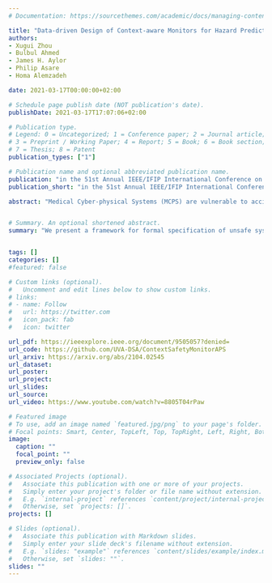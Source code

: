 ```yaml
---
# Documentation: https://sourcethemes.com/academic/docs/managing-content/

title: "Data-driven Design of Context-aware Monitors for Hazard Prediction in Artificial Pancreas Systems"
authors: 
- Xugui Zhou
- Bulbul Ahmed
- James H. Aylor
- Philip Asare
- Homa Alemzadeh

date: 2021-03-17T00:00:00+02:00

# Schedule page publish date (NOT publication's date).
publishDate: 2021-03-17T17:07:06+02:00

# Publication type.
# Legend: 0 = Uncategorized; 1 = Conference paper; 2 = Journal article;
# 3 = Preprint / Working Paper; 4 = Report; 5 = Book; 6 = Book section;
# 7 = Thesis; 8 = Patent
publication_types: ["1"]

# Publication name and optional abbreviated publication name.
publication: "in the 51st Annual IEEE/IFIP International Conference on Dependable Systems and Networks (DSN)"
publication_short: "in the 51st Annual IEEE/IFIP International Conference on Dependable Systems and Networks (DSN)"

abstract: "Medical Cyber-physical Systems (MCPS) are vulnerable to accidental or malicious faults that can target their controllers and cause safety hazards and harm to patients. This paper proposes a combined model and data-driven approach for designing context-aware monitors that can detect early signs of hazards and mitigate them in MCPS. We present a framework for formal specification of unsafe system context using Signal Temporal Logic (STL) combined with an optimization method for patient-specific refinement of STL formulas based on real or simulated faulty data from the closed-loop system for the generation of monitor logic. We evaluate our approach in simulation using two state-of-the-art closed-loop Artificial Pancreas Systems (APS). The results show the context-aware monitor achieves up to 1.4 times increase in average hazard prediction accuracy (F1score) over several baseline monitors, reduces false-positive and false-negative rates, and enables hazard mitigation with a 54% success rate while decreasing the average risk for patients."


# Summary. An optional shortened abstract.
summary: "We present a framework for formal specification of unsafe system context using Signal Temporal Logic (STL) combined with an optimization method."


tags: []
categories: []
#featured: false

# Custom links (optional).
#   Uncomment and edit lines below to show custom links.
# links:
# - name: Follow
#   url: https://twitter.com
#   icon_pack: fab
#   icon: twitter

url_pdf: https://ieeexplore.ieee.org/document/9505057?denied=
url_code: https://github.com/UVA-DSA/ContextSafetyMonitorAPS
url_arxiv: https://arxiv.org/abs/2104.02545
url_dataset:
url_poster:
url_project:
url_slides:
url_source:
url_video: https://www.youtube.com/watch?v=8805T04rPaw

# Featured image
# To use, add an image named `featured.jpg/png` to your page's folder. 
# Focal points: Smart, Center, TopLeft, Top, TopRight, Left, Right, BottomLeft, Bottom, BottomRight.
image:
  caption: ""
  focal_point: ""
  preview_only: false

# Associated Projects (optional).
#   Associate this publication with one or more of your projects.
#   Simply enter your project's folder or file name without extension.
#   E.g. `internal-project` references `content/project/internal-project/index.md`.
#   Otherwise, set `projects: []`.
projects: []

# Slides (optional).
#   Associate this publication with Markdown slides.
#   Simply enter your slide deck's filename without extension.
#   E.g. `slides: "example"` references `content/slides/example/index.md`.
#   Otherwise, set `slides: ""`.
slides: ""
---
```

